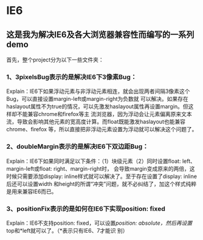 IE6
===

这是我为解决IE6及各大浏览器兼容性而编写的一系列demo
----------------------------------------------------
首先，整个project分为以下一些文件夹：

### 1、3pixelsBug表示的是解决IE6下3像素Bug：

  Explain：IE6下如果浮动元素与非浮动元素相连，就会出现两者间隔3像素这个Bug，可以直接设置margin-left或margin-right为负数就
可以解决。如果存在haslayout属性不为true的情况，可以先激发haslayout属性再设置margin。但这样却不能兼容chrome和firefox等主
流浏览器，因为浮动会让元素偏离原来文本流，导致会影响其他元素的宽高度计算。而float既能激发haslayout也能兼容chrome、firefox	等，所以直接把非浮动元素设置为浮动就可以解决这个问题了。

### 2、doubleMargin表示的是解决IE6下双边距Bug：

  Explain：IE6下如果同时满足以下条件：（1）块级元素（2）同时设置float: left、margin-left或float: right、margin-right时，
会导致margin变成原来的两倍，这时候只需要添加display: inline样式就可以解决了。至于存在设置了display: inline后还可以设置width
和height的所谓“冲突”问题，就不必纠结了，加这个样式纯粹是用来兼容IE6而已。

### 3、positionFix表示的是如何在IE6下实现position: fixed

  Explain：IE6不支持position: fixed，可以设置*position: absolute，然后再设置*top和*left就可以了。（*表示只有IE6、7才能识
别）
